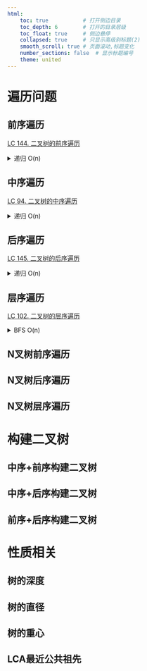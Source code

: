 ```yaml
---
html:
    toc: true           # 打开侧边目录
    toc_depth: 6        # 打开的目录层级
    toc_float: true     # 侧边悬停
    collapsed: true     # 只显示高级别标题(2)
    smooth_scroll: true # 页面滚动,标题变化
    number_sections: false  # 显示标题编号
    theme: united
--- 
```


# 遍历问题

## 前序遍历
<a href="https://leetcode.cn/problems/binary-tree-preorder-traversal/" target="_blank">LC 144. 二叉树的前序遍历</a>

<details><summary>递归 O(n)</summary> 

```cpp
class Solution {
public:
    vector<int> preorderTraversal(TreeNode* root) {
        vector<int> T, L, R;
        if(!root) return T;
        
        L = preorderTraversal(root->left);
        R = preorderTraversal(root->right);

        T.push_back(root->val); // 前序
        T.insert(T.end(), L.begin(), L.end());
        T.insert(T.end(), R.begin(), R.end());
        return T;
    }
};
```
</details>

## 中序遍历

<a href="https://leetcode.cn/problems/binary-tree-inorder-traversal/" target="_blank">LC 94. 二叉树的中序遍历</a>

<details><summary>递归 O(n)</summary> 

```cpp
class Solution {
public:
    vector<int> inorderTraversal(TreeNode* root) {
        vector<int> T, L, R;
        if(!root) return T;
        
        L = inorderTraversal(root->left);
        R = inorderTraversal(root->right);

        T.insert(T.end(), L.begin(), L.end());
        T.push_back(root->val); // 中序
        T.insert(T.end(), R.begin(), R.end());
        return T;
    }
};
```
</details>

## 后序遍历

<a href="https://leetcode.cn/problems/binary-tree-postorder-traversal/" target="_blank">LC 145. 二叉树的后序遍历</a>

<details><summary>递归 O(n)</summary> 

```cpp
class Solution {
public:
    vector<int> postorderTraversal(TreeNode* root) {
        vector<int> T, L, R;
        if(!root) return T;
        
        L = postorderTraversal(root->left);
        R = postorderTraversal(root->right);

        T.insert(T.end(), L.begin(), L.end());
        T.insert(T.end(), R.begin(), R.end());
        T.push_back(root->val); // 后序
        return T;
    }
};
```
</details>

## 层序遍历

<a href="https://leetcode.cn/problems/binary-tree-level-order-traversal/" target="_blank">LC 102. 二叉树的层序遍历</a>

<details><summary>BFS O(n)</summary> 

```cpp
class Solution {
public:
    vector<vector<int>> levelOrder(TreeNode* root) {
        vector<vector<int> > T;
        if(!root) return T;

        queue<pair<TreeNode, int>> q;
        q.push({*root, 0});

        while(q.size()){
            auto t = q.front().first;
            auto dep = q.front().second;
            q.pop();

            if(T.size()==dep) T.push_back({});
            T[dep].push_back(t.val);
            
            if(t.left)  q.push({*t.left, dep+1});
            if(t.right) q.push({*t.right,dep+1});
        }

        return T;
    }
};
```
</details>

## N叉树前序遍历

## N叉树后序遍历

## N叉树层序遍历

# 构建二叉树

## 中序+前序构建二叉树

## 中序+后序构建二叉树

## 前序+后序构建二叉树

# 性质相关

## 树的深度

## 树的直径

## 树的重心

## LCA最近公共祖先
